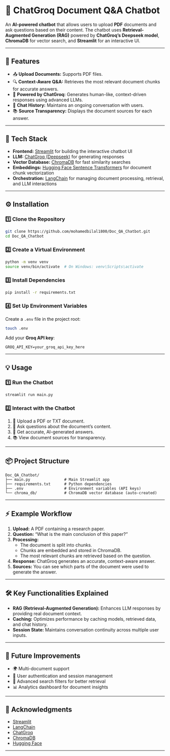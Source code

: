 # 📄 **ChatGroq Document Q&A Chatbot**  

An **AI-powered chatbot** that allows users to upload **PDF** documents and ask questions based on their content. The chatbot uses **Retrieval-Augmented Generation (RAG)** powered by **ChatGroq’s Deepseek model**, **ChromaDB** for vector search, and **Streamlit** for an interactive UI.

---

## 🚀 **Features**  
- 📤 **Upload Documents:** Supports PDF files.  
- 🔍 **Context-Aware Q&A:** Retrieves the most relevant document chunks for accurate answers.  
- 🤖 **Powered by ChatGroq:** Generates human-like, context-driven responses using advanced LLMs.  
- 📝 **Chat History:** Maintains an ongoing conversation with users.  
- 📚 **Source Transparency:** Displays the document sources for each answer.  

---

## 🧩 **Tech Stack**  
- **Frontend:** [Streamlit](https://streamlit.io/) for building the interactive chatbot UI  
- **LLM:** [ChatGroq (Deepseek)](https://groq.com/) for generating responses  
- **Vector Database:** [ChromaDB](https://www.trychroma.com/) for fast similarity searches  
- **Embeddings:** [Hugging Face Sentence Transformers](https://www.sbert.net/) for document chunk vectorization  
- **Orchestration:** [LangChain](https://www.langchain.com/) for managing document processing, retrieval, and LLM interactions  

---

## ⚙️ **Installation**  

### **1️⃣ Clone the Repository**  
```bash
git clone https://github.com/mohamedbilal1800/Doc_QA_Chatbot.git
cd Doc_QA_Chatbot
```

### **2️⃣ Create a Virtual Environment**  
```bash
python -m venv venv
source venv/bin/activate  # On Windows: venv\Scripts\activate
```

### **3️⃣ Install Dependencies**  
```bash
pip install -r requirements.txt
```

### **4️⃣ Set Up Environment Variables**  
Create a `.env` file in the project root:  
```bash
touch .env
```
Add your **Groq API key**:  
```env
GROQ_API_KEY=your_groq_api_key_here
```

---

## 💡 **Usage**  

### **1️⃣ Run the Chatbot**  
```bash
streamlit run main.py
```

### **2️⃣ Interact with the Chatbot**  
1. 📄 Upload a PDF or TXT document.  
2. 💬 Ask questions about the document’s content.  
3. 🤖 Get accurate, AI-generated answers.  
4. 📚 View document sources for transparency.

---

## 📦 **Project Structure**  

```
Doc_QA_Chatbot/
├── main.py               # Main Streamlit app
├── requirements.txt      # Python dependencies
├── .env                  # Environment variables (API keys)
└── chroma_db/            # ChromaDB vector database (auto-created)
```

---

## ⚡ **Example Workflow**  
1. **Upload:** A PDF containing a research paper.  
2. **Question:** “What is the main conclusion of this paper?”  
3. **Processing:**  
   - The document is split into chunks.  
   - Chunks are embedded and stored in ChromaDB.  
   - The most relevant chunks are retrieved based on the question.  
4. **Response:** ChatGroq generates an accurate, context-aware answer.  
5. **Sources:** You can see which parts of the document were used to generate the answer.  

---

## 🛠️ **Key Functionalities Explained**  
- **RAG (Retrieval-Augmented Generation):** Enhances LLM responses by providing real document context.  
- **Caching:** Optimizes performance by caching models, retrieved data, and chat history.  
- **Session State:** Maintains conversation continuity across multiple user inputs.  

---

## 🚧 **Future Improvements**  
- 🌍 Multi-document support  
- 🔑 User authentication and session management  
- 🎯 Advanced search filters for better retrieval  
- 📊 Analytics dashboard for document insights  

---

## 🙌 **Acknowledgments**  
- [Streamlit](https://streamlit.io/)  
- [LangChain](https://www.langchain.com/)  
- [ChatGroq](https://groq.com/)  
- [ChromaDB](https://www.trychroma.com/)  
- [Hugging Face](https://huggingface.co/)  

---
